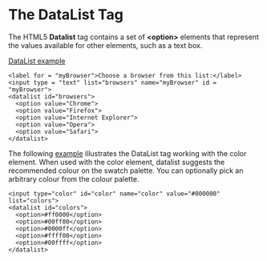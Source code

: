 
# The DataList Tag

The HTML5 **Datalist** tag contains a set of **&lt;option&gt;** elements that represent the values available for other elements, 
such as a text box.

<a href="archives/Class Htmls/form21.htm" target = "_blank">DataList example</a>

~~~
<label for = "myBrowser">Choose a browser from this list:</label>
<input type = "text" list="browsers" name="myBrowser" id = "myBrowser">
<datalist id="browsers">
  <option value="Chrome">
  <option value="Firefox">
  <option value="Internet Explorer">
  <option value="Opera">
  <option value="Safari">
</datalist>

~~~

The following <a href="archives/Class Htmls/form22.htm" target = "_blank"> example</a> illustrates the DataList tag working with the color element. When used with the color element, 
datalist suggests the recommended colour on the swatch palette. You can optionally pick an arbitrary colour from the colour palette.

~~~
<input type="color" id="color" name="color" value="#000000" list="colors">
<datalist id="colors">
  <option>#ff0000</option>
  <option>#00ff00</option>
  <option>#0000ff</option>
  <option>#ffff00</option>
  <option>#00ffff</option>
</datalist>
~~~